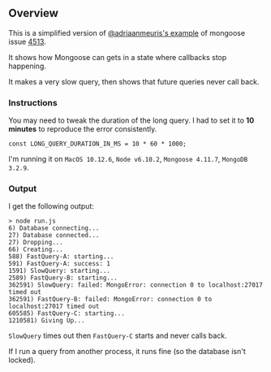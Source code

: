 
## Overview

This is a simplified version of [@adriaanmeuris's example](https://github.com/Automattic/mongoose/issues/4513#issuecomment-319181814) of mongoose issue [4513](https://github.com/Automattic/mongoose/issues/4513).

It shows how Mongoose can gets in a state where callbacks stop happening.

It makes a very slow query, then shows that future queries never call back.


### Instructions

You may need to tweak the duration of the long query. I had to set it to **10 minutes** to reproduce the error consistently.

    const LONG_QUERY_DURATION_IN_MS = 10 * 60 * 1000;

I'm running it on `MacOS 10.12.6`, `Node v6.10.2`, `Mongoose 4.11.7`, `MongoDB 3.2.9`.

### Output

I get the following output:

    > node run.js
    6) Database connecting...
    27) Database connected...
    27) Dropping...
    66) Creating...
    588) FastQuery-A: starting...
    591) FastQuery-A: success: 1
    1591) SlowQuery: starting...
    2589) FastQuery-B: starting...
    362591) SlowQuery: failed: MongoError: connection 0 to localhost:27017 timed out
    362591) FastQuery-B: failed: MongoError: connection 0 to localhost:27017 timed out
    605585) FastQuery-C: starting...
    1210581) Giving Up...


`SlowQuery` times out then `FastQuery-C` starts and never calls back.

If I run a query from another process, it runs fine (so the database isn't locked).

